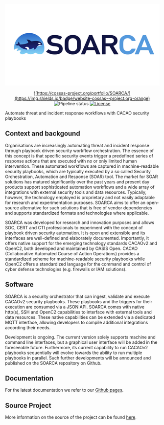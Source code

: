 <div align="center">
<a href="https://cossas-project.org/cossas-software/soarca"><img src="img/soarca-logo.svg"/>


![https://cossas-project.org/portfolio/SOARCA/](https://img.shields.io/badge/website-cossas--project.org-orange)
![Pipeline status](https://github.com/cossas/soarca/actions/workflows/ci.yml/badge.svg?development)
[![License](https://img.shields.io/badge/License-Apache_2.0-blue.svg)](https://opensource.org/licenses/Apache-2.0)
</div></a>


Automate threat and incident response workflows with CACAO security playbooks	

## Context and backgound 

Organisations are increasingly automating threat and incident response through playbook driven security workflow orchestration. The essence of this concept is that specific security events trigger a predefined series of response actions that are executed with no or only limited human intervention. These automated workflows are captured in machine-readable security playbooks, which are typically executed by a so called Security Orchestration, Automation and Response (SOAR) tool. The market for SOAR solutions has matured significantly over the past years and present day products support sophisticated automation workflows and a wide array of integrations with external security tools and data resources. Typically, however, the technology employed is proprietary and not easily adaptable for research and experimentation purposes. SOARCA aims to offer an open-source alternative for such solutions that is free of vendor dependencies and supports standardized formats and technologies where applicable.

SOARCA was developed for research and innovation purposes and allows SOC, CERT and CTI professionals to experiment with the concept of playbook driven security automation. It is open and extensible and its interfaces are well-defined and elaborately documented. Importantly, it offers native support for the emerging technology standards CACAOv2 and OpenC2, both developed and maintained by OASIS Open. CACAO (Collaborative Automated Course of Action Operations) provides a standardized scheme for machine-readable security playbooks while OpenC2 offers a standardized language for the command and control of cyber defense technologies (e.g. firewalls or IAM solutions).


## Software
SOARCA is a security orchestrator that can ingest, validate and execute CACAOv2 security playbooks. These playbooks and the triggers for their execution are consumed via a JSON API. SOARCA comes with native http(s), SSH and OpenC2 capabilities to interface with external tools and data resources. These native capabilities can be extended via a dedicated MQTT interface, allowing developers to compile additional integrations according their needs.

Development is ongoing. The current version solely supports machine and command line interfaces, but a graphical user interface will be added in the foreseeable future. Furthermore, its current capability to run CACAOv2 playbooks sequentially will evolve towards the ability to run multiple playbooks in parallel. Such further developments will be announced and published on the SOARCA repository on Github.


## Documentation

For the latest documentation we refer to our [Github pages](https://cossas.github.io/SOARCA/).


## Source Project

More information on the source of the project can be found [here](https://cossas.github.io/SOARCA/docs/about/).